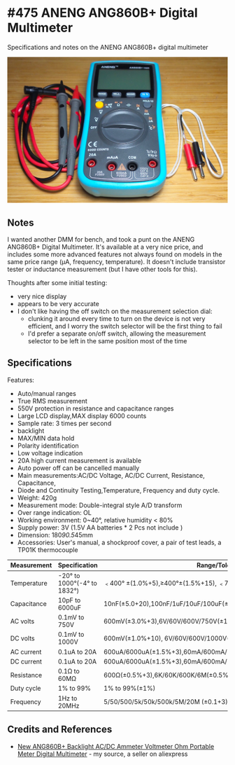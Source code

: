 # #475 ANENG ANG860B+ Digital Multimeter

Specifications and notes on the ANENG ANG860B+ digital multimeter

![Build](./assets/ANG860B_build.jpg?raw=true)

## Notes

I wanted another DMM for bench, and took a punt on the ANENG ANG860B+ Digital Multimeter.
It's available at a very nice price, and includes some more advanced features not always found on models in the same price range (µA, frequency, temperature).
It doesn't include transistor tester or inductance measurement (but I have other tools for this).

Thoughts after some initial testing:

* very nice display
* appears to be very accurate
* I don't like having the off switch on the measurement selection dial:
    * clunking it around every time to turn on the device is not very efficient, and I worry the switch selector will be the first thing to fail
    * I'd prefer a separate on/off switch, allowing the measurement selector to be left in the same position most of the time


## Specifications

Features:

* Auto/manual ranges
* True RMS measurement
* 550V protection in resistance and capacitance ranges
* Large LCD display,MAX display 6000 counts
* Sample rate: 3 times per second
* backlight
* MAX/MIN data hold
* Polarity identification
* Low voltage indication
* 20A high current measurement is available
* Auto power off can be cancelled manually
* Main measurements:AC/DC Voltage, AC/DC Current, Resistance, Capacitance,
* Diode and Continuity Testing,Temperature, Frequency and duty cycle.
* Weight: 420g
* Measurement mode: Double-integral style A/D transform
* Over range indication: OL
* Working environment: 0~40°, relative humidity < 80%
* Supply power: 3V (1.5V AA batteries * 2 Pcs not include )
* Dimension: 180*90.5*45mm
* Accessories: User's manual, a shockproof cover, a pair of test leads, a TP01K thermocouple

| Measurement | Specification               | Range/Tolerance                                                     |
|-------------|-----------------------------|---------------------------------------------------------------------|
| Temperature | -20° to 1000°(-4° to 1832°) | ﹤400° ±(1.0%+5),≥400°±(1.5%+15), ﹤752° ±(1.0%+5),≥752°±(1.5%+15)  |
| Capacitance | 10pF to 6000uF              | 10nF(±5.0+20),100nF/1uF/10uF/100uF(±2.0%+5),1000uF/10000uF(±5.0%+5) |
| AC volts    | 0.1mV to 750V               | 600mV(±3.0%+3),6V/60V/600V/750V(±1.0%+3)                            |
| DC volts    | 0.1mV to 1000V              | 600mV(±1.0%+10), 6V/60V/600V/1000V(±0.5%+3)                         |
| AC current  | 0.1uA to 20A                | 600uA/6000uA(±1.5%+3),60mA/600mA/20A(±1.5%+3)                       |
| DC current  | 0.1uA to 20A                | 600uA/6000uA(±1.5%+3),60mA/600mA/20A(±1.5%+3)                       |
| Resistance  | 0.1Ω to 60MΩ                | 600Ω(±0.5%+3),6K/60K/600K/6M(±0.5%+2),60MΩ(±1.5%+3)                 |
| Duty cycle  | 1% to 99%                   | 1% to 99%(±1%)                                                      |
| Frequency   | 1Hz to 20MHz                | 5/50/500/5k/50k/500k/5M/20M (±0.1+3)                                |


## Credits and References

* [New ANG860B+ Backlight AC/DC Ammeter Voltmeter Ohm Portable Meter Digital Multimeter](https://www.aliexpress.com/item/New-ANG860B-Backlight-AC-DC-Ammeter-Voltmeter-Ohm-Portable-Meter-Digital-Multimeter/32915346957.html) - my source, a seller on aliexpress
